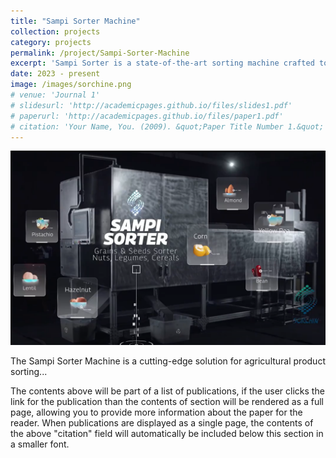 ```yaml
---
title: "Sampi Sorter Machine"
collection: projects
category: projects
permalink: /project/Sampi-Sorter-Machine
excerpt: 'Sampi Sorter is a state-of-the-art sorting machine crafted to cater to the diverse needs of the agricultural industry. Leveraging advanced technology and innovative features, it efficiently sorts a wide range of products, including nuts, grains, dried fruits, chips, and more.'
date: 2023 - present
image: /images/sorchine.png
# venue: 'Journal 1'
# slidesurl: 'http://academicpages.github.io/files/slides1.pdf'
# paperurl: 'http://academicpages.github.io/files/paper1.pdf'
# citation: 'Your Name, You. (2009). &quot;Paper Title Number 1.&quot; <i>Journal 1</i>. 1(1).'
---
```


![Sampi Sorter Machine](/images/sorchine.png)

The Sampi Sorter Machine is a cutting-edge solution for agricultural product sorting...

The contents above will be part of a list of publications, if the user clicks the link for the publication than the contents of section will be rendered as a full page, allowing you to provide more information about the paper for the reader. When publications are displayed as a single page, the contents of the above "citation" field will automatically be included below this section in a smaller font.
